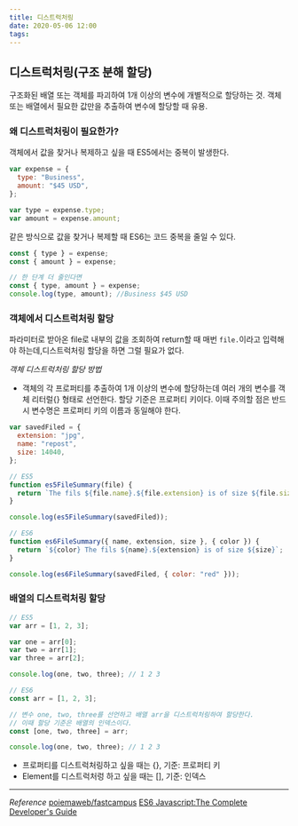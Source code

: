 ```yaml
---
title: 디스트럭처링
date: 2020-05-06 12:00
tags:
---
```


## 디스트럭처링(구조 분해 할당)

구조화된 배열 또는 객체를 파괴하여 1개 이상의 변수에 개별적으로 할당하는 것. 객체 또는 배열에서 필요한 값만을 추출하여 변수에 할당할 때 유용.

### 왜 디스트럭처링이 필요한가?

객체에서 값을 찾거나 복제하고 싶을 때 ES5에서는 중복이 발생한다.

```javascript
var expense = {
  type: "Business",
  amount: "$45 USD",
};

var type = expense.type;
var amount = expense.amount;
```

같은 방식으로 값을 찾거나 복제할 때 ES6는 코드 중복을 줄일 수 있다.

```javascript
const { type } = expense;
const { amount } = expense;

// 한 단계 더 줄인다면
const { type, amount } = expense;
console.log(type, amount); //Business $45 USD
```

### 객체에서 디스트럭처링 할당

파라미터로 받아온 file로 내부의 값을 조회하여 return할 때 매번 `file.`이라고 입력해야 하는데,디스트럭처링 할당을 하면 그럴 필요가 없다.

_객체 디스트럭처링 할당 방법_

- 객체의 각 프로퍼티를 추출하여 1개 이상의 변수에 할당하는데 여러 개의 변수를 객체 리터럴{} 형태로 선언한다. 할당 기준은 프로퍼티 키이다. 이때 주의할 점은 반드시 변수명은 프로퍼티 키의 이름과 동일해야 한다.

```javascript
var savedFiled = {
  extension: "jpg",
  name: "repost",
  size: 14040,
};

// ES5
function es5FileSummary(file) {
  return `The fils ${file.name}.${file.extension} is of size ${file.size}`;
}

console.log(es5FileSummary(savedFiled));

// ES6
function es6FileSummary({ name, extension, size }, { color }) {
  return `${color} The fils ${name}.${extension} is of size ${size}`;
}

console.log(es6FileSummary(savedFiled, { color: "red" }));
```

### 배열의 디스트럭처링 할당

```javascript
// ES5
var arr = [1, 2, 3];

var one = arr[0];
var two = arr[1];
var three = arr[2];

console.log(one, two, three); // 1 2 3

// ES6
const arr = [1, 2, 3];

// 변수 one, two, three를 선언하고 배열 arr을 디스트럭처링하여 할당한다.
// 이때 할당 기준은 배열의 인덱스이다.
const [one, two, three] = arr;

console.log(one, two, three); // 1 2 3
```

- 프로퍼티를 디스트럭처링하고 싶을 때는 {}, 기준: 프로퍼티 키
- Element를 디스트럭처렁 하고 싶을 때는 [], 기준: 인덱스

---

_Reference_
[poiemaweb/fastcampus](https://poiemaweb.com/fastcampus/destructuring)
[ES6 Javascript:The Complete Developer's Guide](https://www.udemy.com/course/javascript-es6-tutorial/)
